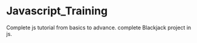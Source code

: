 # Javascript_Training
Complete js tutorial from basics to advance.
complete Blackjack project in js.
